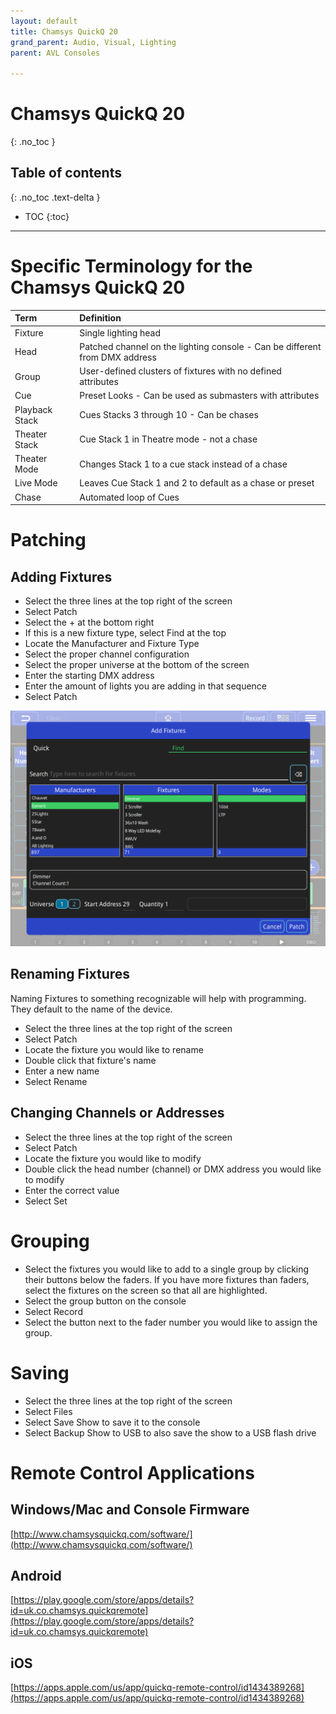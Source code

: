 ```yaml
---
layout: default
title: Chamsys QuickQ 20
grand_parent: Audio, Visual, Lighting
parent: AVL Consoles

---
```

# Chamsys QuickQ 20
{: .no_toc }

## Table of contents
{: .no_toc .text-delta }

* TOC
{:toc}

---
# Specific Terminology for the Chamsys QuickQ 20 

| Term | Definition |
| :--- | :--- |
| Fixture | Single lighting head |
| Head | Patched channel on the lighting console - Can be different from DMX address |
| Group | User-defined clusters of fixtures with no defined attributes |
| Cue | Preset Looks - Can be used as submasters with attributes |
| Playback Stack | Cues Stacks 3 through 10 - Can be chases |
| Theater Stack | Cue Stack 1 in Theatre mode - not a chase |
| Theater Mode | Changes Stack 1 to a cue stack instead of a chase |
| Live Mode | Leaves Cue Stack 1 and 2 to default as a chase or preset |
| Chase | Automated loop of Cues |

# Patching

## Adding Fixtures

* Select the three lines at the top right of the screen
* Select Patch
* Select the + at the bottom right
* If this is a new fixture type, select Find at the top
* Locate the Manufacturer and Fixture Type
* Select the proper channel configuration
* Select the proper universe at the bottom of the screen
* Enter the starting DMX address
* Enter the amount of lights you are adding in that sequence
* Select Patch

![](/assets/q20-patch.PNG)

## Renaming Fixtures

Naming Fixtures to something recognizable will help with programming. They default to the name of the device.

* Select the three lines at the top right of the screen
* Select Patch
* Locate the fixture you would like to rename
* Double click that fixture's name
* Enter a new name
* Select Rename

## Changing Channels or Addresses

* Select the three lines at the top right of the screen
* Select Patch
* Locate the fixture you would like to modify
* Double click the head number \(channel\) or DMX address you would like to modify
* Enter the correct value
* Select Set

# Grouping

* Select the fixtures you would like to add to a single group by clicking their buttons below the faders. If you have more fixtures than faders, select the fixtures on the screen so that all are highlighted.
* Select the group button on the console
* Select Record
* Select the button next to the fader number you would like to assign the group.

# Saving

* Select the three lines at the top right of the screen
* Select Files
* Select Save Show to save it to the console
* Select Backup Show to USB to also save the show to a USB flash drive

# Remote Control Applications

## Windows/Mac and Console Firmware

[http://www.chamsysquickq.com/software/](http://www.chamsysquickq.com/software/)

## Android

[https://play.google.com/store/apps/details?id=uk.co.chamsys.quickqremote](https://play.google.com/store/apps/details?id=uk.co.chamsys.quickqremote)

## iOS

[https://apps.apple.com/us/app/quickq-remote-control/id1434389268](https://apps.apple.com/us/app/quickq-remote-control/id1434389268)


